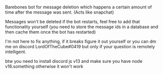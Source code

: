 Barebones bot for message deletion which happens a certain amount of time after the message was sent. (Acts like snapchat)

Messages won't be deleted if the bot restarts, feel free to add that functionality yourself (you need to store the message ids in a database and then cache them once the bot has restarted)

I'm not here to fix anything, if it breaks figure it out yourself or you can dm me on discord LordOfTheCube#0419 but only if your question is remotely intelligent.

btw you need to install discord js v13 and make sure you have node v16.something otherwise it won't work
